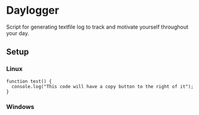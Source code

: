 # Daylogger
Script for generating textfile log to track and motivate yourself throughout your day.

## Setup
### Linux
```
function test() {
  console.log("This code will have a copy button to the right of it");
}
```

### Windows
